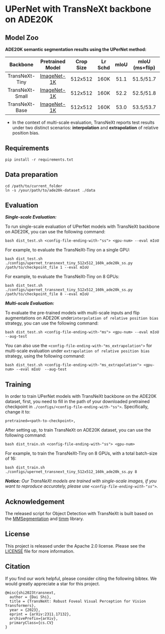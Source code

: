# UPerNet with TransNeXt backbone on ADE20K

## Model Zoo

**ADE20K semantic segmentation results using the UPerNet method:**

| Backbone | Pretrained Model| Crop Size |Lr Schd| mIoU|mIoU (ms+flip)| #Params | Download |Config| Log |
|:---:|:---:|:---:|:---:|:---:|:---:|:---:|:---:|:---:|:---:|
| TransNeXt-Tiny | [ImageNet-1K](https://huggingface.co/DaiShiResearch/transnext-tiny-224-1k/resolve/main/transnext_tiny_224_1k.pth?download=true)|512x512|160K|51.1|51.5/51.7|59M|[model](https://huggingface.co/DaiShiResearch/upernet-transnext-tiny-ade/resolve/main/upernet_transnext_tiny_512x512_160k_ade20k_in1k.pth?download=true)|[config](/segmentation/upernet/configs/upernet_transnext_tiny_512x512_160k_ade20k_ss.py)|[log](https://huggingface.co/DaiShiResearch/upernet-transnext-tiny-ade/blob/main/upernet_transnext_tiny_512x512_160k_ade20k_ss.log.json)|
| TransNeXt-Small | [ImageNet-1K](https://huggingface.co/DaiShiResearch/transnext-small-224-1k/resolve/main/transnext_small_224_1k.pth?download=true)|512x512|160K|52.2|52.5/51.8|80M|[model](https://huggingface.co/DaiShiResearch/upernet-transnext-small-ade/resolve/main/upernet_transnext_small_512x512_160k_ade20k_in1k.pth?download=true)|[config](/segmentation/upernet/configs/upernet_transnext_small_512x512_160k_ade20k_ss.py)|[log](https://huggingface.co/DaiShiResearch/upernet-transnext-small-ade/blob/main/upernet_transnext_small_512x512_160k_ade20k_ss.log.json)|
| TransNeXt-Base | [ImageNet-1K](https://huggingface.co/DaiShiResearch/transnext-base-224-1k/resolve/main/transnext_base_224_1k.pth?download=true)|512x512|160K|53.0|53.5/53.7|121M|[model](https://huggingface.co/DaiShiResearch/upernet-transnext-base-ade/resolve/main/upernet_transnext_base_512x512_160k_ade20k_in1k.pth?download=true)|[config](/segmentation/upernet/configs/upernet_transnext_base_512x512_160k_ade20k_ss.py)|[log](https://huggingface.co/DaiShiResearch/upernet-transnext-base-ade/blob/main/upernet_transnext_base_512x512_160k_ade20k_ss.log.json)|
* In the context of multi-scale evaluation, TransNeXt reports test results under two distinct scenarios: **interpolation** and **extrapolation** of relative position bias. 

## Requirements

    pip install -r requirements.txt

## Data preparation

    cd /path/to/current_folder
    ln -s /your/path/to/ade20k-dataset ./data

## Evaluation

***Single-scale Evaluation:***

To run single-scale evaluation of UPerNet models with TransNeXt backbone on ADE20K, you can use the following command:

    bash dist_test.sh <config-file-ending-with-"ss"> <gpu-num> --eval mIoU

For example, to evaluate the TransNeXt-Tiny on a single GPU:
    
    bash dist_test.sh ./configs/upernet_transnext_tiny_512x512_160k_ade20k_ss.py /path/to/checkpoint_file 1 --eval mIoU
    
For example, to evaluate the TransNeXt-Tiny on 8 GPUs:
    
    bash dist_test.sh ./configs/upernet_transnext_tiny_512x512_160k_ade20k_ss.py /path/to/checkpoint_file 8 --eval mIoU

***Multi-scale Evaluation:***

To evaluate the pre-trained models with multi-scale inputs and flip augmentations on ADE20K under`interpolation of relative position bias` strategy, you can use the following command:
    
    bash dist_test.sh <config-file-ending-with-"ms"> <gpu-num> --eval mIoU  --aug-test

You can also use the `<config-file-ending-with-"ms_extrapolation">` for multi-scale evaluation under `extrapolation of relative position bias` strategy, using the following command:

    bash dist_test.sh <config-file-ending-with-"ms_extrapolation"> <gpu-num> --eval mIoU  --aug-test

## Training
In order to train UPerNet models with TransNeXt backbone on the ADE20K dataset, first, you need to fill in the path of your downloaded pretrained checkpoint in `./configs/<config-file-ending-with-"ss">`. Specifically, change it to:
    
    pretrained=<path-to-checkpoint>, 

After setting up, to train TransNeXt on ADE20K dataset, you can use the following command:
    
    bash dist_train.sh <config-file-ending-with-"ss"> <gpu-num> 

For example, to train the TransNeXt-Tiny on 8 GPUs, with a total batch-size of 16:

    bash dist_train.sh ./configs/upernet_transnext_tiny_512x512_160k_ade20k_ss.py 8

***Notice:** Our TransNeXt models are trained with single-scale images, if you want to reproduce accurately, please use `<config-file-ending-with-"ss">`.*

## Acknowledgement

The released script for Object Detection with TransNeXt is built based on the [MMSegmentation](https://github.com/open-mmlab/mmsegmentation) and [timm](https://github.com/huggingface/pytorch-image-models) library.

## License

This project is released under the Apache 2.0 license. Please see the [LICENSE](/LICENSE) file for more information.


## Citation

If you find our work helpful, please consider citing the following bibtex. We would greatly appreciate a star for this
project.

    @misc{shi2023transnext,
      author = {Dai Shi},
      title = {TransNeXt: Robust Foveal Visual Perception for Vision Transformers},
      year = {2023},
      eprint = {arXiv:2311.17132},
      archivePrefix={arXiv},
      primaryClass={cs.CV}
    }